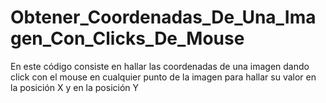 # Obtener_Coordenadas_De_Una_Imagen_Con_Clicks_De_Mouse
En este código consiste en hallar las coordenadas de una imagen dando click con el mouse en cualquier punto de la imagen para hallar su valor en la posición X y en la posición Y
